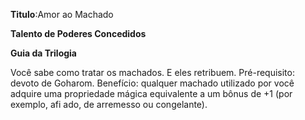 **Titulo**:Amor ao Machado

**Talento de Poderes Concedidos**

**Guia da Trilogia**

 Você sabe como tratar os machados. E eles retribuem. Pré-requisito: devoto de Goharom. Benefício: qualquer machado utilizado por você adquire uma propriedade mágica equivalente a um bônus de +1 (por exemplo, afi ado, de arremesso ou congelante).